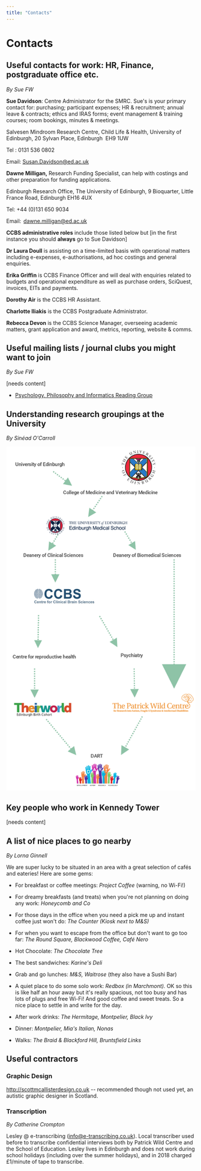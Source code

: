 ```yaml
---
title: "Contacts"
---
```


Contacts
========

Useful contacts for work: HR, Finance, postgraduate office etc.
---------------------------------------------------------------

*By Sue FW*

**Sue Davidson**: Centre Administrator for the SMRC. Sue's is your
primary contact for: purchasing; participant expenses; HR & recruitment;
annual leave & contracts; ethics and IRAS forms; event management &
training courses; room bookings, minutes & meetings.

Salvesen Mindroom Research Centre, Child Life & Health, University of
Edinburgh, 20 Sylvan Place, Edinburgh  EH9 1UW

Tel : 0131 536 0802

Email: <Susan.Davidson@ed.ac.uk>

**Dawne Milligan,** Research Funding Specialist, can help with costings
and other preparation for funding applications.

Edinburgh Research Office, The University of Edinburgh, 9 Bioquarter,
Little France Road, Edinburgh EH16 4UX

Tel: +44 (0)131 650 9034

Email:  <dawne.milligan@ed.ac.uk>  

**CCBS administrative roles** include those listed below but [in the
first instance you should **always** go to Sue Davidson]

**Dr Laura Doull** is assisting on a time-limited basis with operational
matters including e-expenses, e-authorisations, ad hoc costings and
general enquiries.

**Erika Griffin** is CCBS Finance Officer and will deal with enquiries
related to budgets and operational expenditure as well as purchase
orders, SciQuest, invoices, EITs and payments.

**Dorothy Air** is the CCBS HR Assistant.

**Charlotte Iliakis** is the CCBS Postgraduate Administrator.

**Rebecca Devon** is the CCBS Science Manager, overseeing academic
matters, grant application and award, metrics, reporting, website &
comms.

Useful mailing lists / journal clubs you might want to join
-----------------------------------------------------------

*By Sue FW*

\[needs content\]

- [Psychology, Philosophy and Informatics Reading Group](http://lists.inf.ed.ac.uk/mailman/listinfo/ppig-list)

Understanding research groupings at the University
--------------------------------------------------

*By Sinéad O'Carroll*

![research groupings](./images/research-groupings.png)

Key people who work in Kennedy Tower
------------------------------------

\[needs content\]

A list of nice places to go nearby
----------------------------------

*By Lorna Ginnell*

We are super lucky to be situated in an area with a great selection of
cafés and eateries! Here are some gems:

- For breakfast or coffee meetings: *Project Coffee* (warning, no
  Wi-Fi!)

- For dreamy breakfasts (and treats) when you're not planning on doing
  any work: *Honeycomb and Co*

- For those days in the office when you need a pick me up and instant
  coffee just won't do: *The Counter (Kiosk next to M&S)*

- For when you want to escape from the office but don't want to go too
  far: *The Round Square, Blackwood Coffee, Café Nero*

- Hot Chocolate: *The Chocolate Tree*

- The best sandwiches: *Karine's Deli*

- Grab and go lunches: *M&S, Waitrose* (they also have a Sushi Bar)

- A quiet place to do some solo work: *Redbox (in Marchmont).* OK so
  this is like half an hour away but it's really spacious, not too
  busy and has lots of plugs and free Wi-Fi! And good coffee and sweet
  treats. So a nice place to settle in and write for the day.

- After work drinks: *The Hermitage, Montpelier, Black Ivy*

- Dinner: *Montpelier, Mia's Italian, Nonas*

- Walks: *The Braid & Blackford Hill, Bruntsfield Links*

Useful contractors
------------------

### Graphic Design

<http://scottmcallisterdesign.co.uk> -- recommended though not used yet,
an autistic graphic designer in Scotland.

### Transcription

*By Catherine Crompton*

Lesley @ e-transcribing (<info@e-transcribing.co.uk>). Local transcriber
used before to transcribe confidential interviews both by Patrick Wild
Centre and the School of Education. Lesley lives in Edinburgh and does
not work during school holidays (including over the summer holidays),
and in 2018 charged £1/minute of tape to transcribe.

